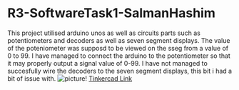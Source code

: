 # R3-SoftwareTask1-SalmanHashim

This project utilised arduino unos as well as circuits parts such as potentiometers and decoders as well as seven segment displays.
The value of the poteniometer was supposd to be viewed on the sseg from a value of 0 to 99.
I have managed to connect the arduino to the potentiometer so that it may properly output a signal value of 0-99.
I have not managed to succesfully wire the decoders to the seven segment displays, this bit i had a bit of issue with.
![picture!](picture.png "Picture")
[Tinkercad Link](https://www.tinkercad.com/things/1WtuN13zPmq)
